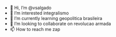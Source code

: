 - 👋 Hi, I’m @vsalgado
- 👀 I’m interested integralismo
- 🌱 I’m currently learning geopolitica brasileira
- 💞️ I’m looking to collaborate on revolucao armada
- 📫 How to reach me zap

<!---
DaniloGamerdoze/DaniloGamerdoze is a ✨ special ✨ repository because its `README.md` (this file) appears on your GitHub profile.
You can click the Preview link to take a look at your changes.
--->
